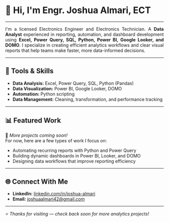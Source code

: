 # 👋 Hi, I'm Engr. Joshua Almari, ECT
<hr>

<p align="justify">
I'm a licensed Electronics Engineer and Electronics Technician. A <b>Data Analyst</b> experienced in reporting, automation, and dashboard development using <b>Excel, Power Query, SQL, Python, Power BI, Google Looker, and DOMO</b>. I specialize in creating efficient analytics workflows and clear visual reports that help teams make faster, more data-informed decisions.
</p>

---

## 🧰 Tools & Skills
- **Data Analysis:** Excel, Power Query, SQL, Python (Pandas)
- **Data Visualization:** Power BI, Google Looker, DOMO
- **Automation:** Python scripting
- **Data Management:** Cleaning, transformation, and performance tracking

---

## 📊 Featured Work
🧩 *More projects coming soon!*  
For now, here are a few types of work I focus on:
- Automating recurring reports with Python and Power Query  
- Building dynamic dashboards in Power BI, Looker, and DOMO  
- Designing data workflows that improve reporting efficiency  

---

## 🌐 Connect With Me
- **LinkedIn:** [linkedin.com/in/joshua-almari](https://www.linkedin.com/in/joshua-almari-675731313/)
- **Email:** [joshuaalmari42@gmail.com](mailto:joshuaalmari42@gmail.com)

---

⭐ *Thanks for visiting — check back soon for more analytics projects!*
